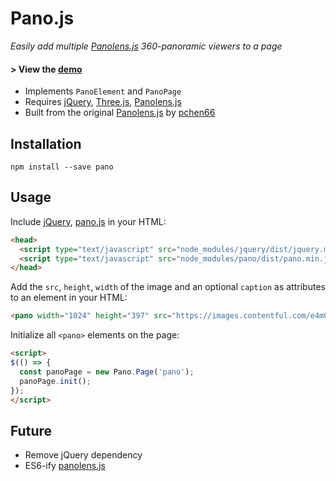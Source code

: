 # Pano.js

[jquery]: https://github.com/jquery/jquery
[three]: https://github.com/mrdoob/three.js
[panolens]: https://github.com/sbolel/panolens.js
[pano]: https://github.com/sbolel/pano

_Easily add multiple [Panolens.js][panolens] 360-panoramic viewers to a page_

#### > View the [demo](http://sbolel.github.io/pano/)

* Implements `PanoElement` and `PanoPage`
* Requires [jQuery][jquery], [Three.js][three], [Panolens.js][panolens]
* Built from the original [Panolens.js](https://github.com/sbolel/panolens.js) by [pchen66](https://github.io/pchen66)

## Installation

    npm install --save pano

## Usage

Include [jQuery][jquery], [pano.js][pano] in your HTML:

```html
<head>
  <script type="text/javascript" src="node_modules/jquery/dist/jquery.min.js"></script>
  <script type="text/javascript" src="node_modules/pano/dist/pano.min.js"></script>
</head>
```

Add the `src`, `height`, `width` of the image and an optional `caption` as attributes to an element in your HTML:

```html
<pano width="1024" height="397" src="https://images.contentful.com/e4m0suk6oqie/1fk11I8VuGyA8YuCoAy4Ko/f2945f467f107c86312f10c43802ebcc/Reality_Capture_IMG_03.jpg" caption="Equirectangular Panorama"/></pano>
```

Initialize all `<pano>` elements on the page:

```html
<script>
$(() => {
  const panoPage = new Pano.Page('pano');
  panoPage.init();
});
</script>
```

## Future

* Remove jQuery dependency
* ES6-ify [panolens.js][panolens]

